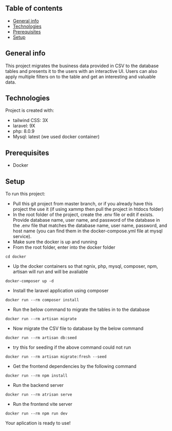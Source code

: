 ## Table of contents
* [General info](#general-info)
* [Technologies](#technologies)
* [Prerequisites](#prerequisites)
* [Setup](#setup)

## General info
This project migrates the business data provided in CSV to the database tables and presents it to the users with an interactive UI. Users can also apply multiple filters on to the table and get an interesting and valuable data. 
	
## Technologies
Project is created with:
* tailwind CSS: 3X
* laravel: 9X
* php: 8.0.9
* Mysql: latest (we used docker container)

## Prerequisites
* Docker  

## Setup
To run this project:

* Pull this git project from master branch, or if you already have this project the use it (if using xammp then pull the project in htdocs folder)
* In the root folder of the project, create the .env file or edit if exists. Provide database name, user name, and password of the database in the .env file that matches the database name, user name, password, and host name (you can find them in the docker-compose.yml file at mysql service). 
* Make sure the docker is up and running
* From the root folder, enter into the docker folder
```
cd docker
```
* Up the docker containers so that ngnix, php, mysql, composer, npm, artisan will run and will be avaliable 
```
docker-composer up -d
```
* Install the laravel application using composer 
```
docker run --rm composer install
```
* Run the below command to migrate the tables in to the database
```
docker run --rm artisan migrate
```
*  Now migrate the CSV file to database by the below command 
```
docker run --rm artisan db:seed
```
* try this for seeding if the above command could not run
```
docker run --rm artisan migrate:fresh --seed
```
* Get the frontend dependencies by the following command
```
docker run --rm npm install
```
* Run the backend server 
```
docker run --rm atrisan serve
```
* Run the frontend vite server
```
docker run --rm npm run dev
``` 
Your aplication is ready to use!



